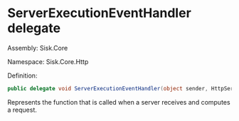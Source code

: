 <!--

Copyrights 2023 Sisk Framework - CypherPotato
Published under MIT license

!!! DO NOT EDIT THIS FILE !!!
This file was generated by a tool in the Sisk package. To edit the information in this documentation,
edit the XML documentation present in the Sisk source code.

-->

# ServerExecutionEventHandler delegate
Assembly: Sisk.Core

Namespace: Sisk.Core.Http

Definition:

```cs
public delegate void ServerExecutionEventHandler(object sender, HttpServerExecutionResult e);
```

Represents the function that is called when a server receives and computes a request.

